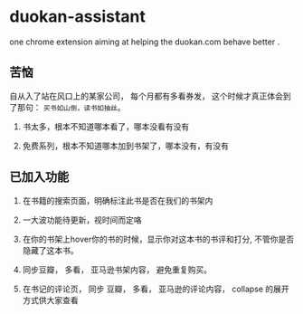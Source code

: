 duokan-assistant
================

one chrome extension aiming at helping the duokan.com behave better .

## 苦恼
自从入了站在风口上的某家公司， 每个月都有多看券发， 这个时候才真正体会到了那句： `买书如山倒，读书如抽丝`。

1. 书太多，根本不知道哪本看了，哪本没看有没有

2. 免费系列，根本不知道哪本加到书架了，哪本没有，有没有

## 已加入功能

1. 在书籍的搜索页面，明确标注此书是否在我们的书架内

2. 一大波功能待更新，视时间而定咯
  
  1. 在你的书架上hover你的书的时候，显示你对这本书的书评和打分, 不管你是否隐藏了这本书。
  
  2. 同步豆瓣， 多看， 亚马逊书架内容， 避免重复购买。
  
  3. 在书记的评论页， 同步 豆瓣， 多看， 亚马逊的评论内容， collapse 的展开方式供大家查看

